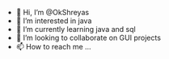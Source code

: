 - 👋 Hi, I’m @OkShreyas
- 👀 I’m interested in java
- 🌱 I’m currently learning java and sql
- 💞️ I’m looking to collaborate on GUI projects
- 📫 How to reach me ...

<!---
OHShreyas/OHShreyas is a ✨ special ✨ repository because its `README.md` (this file) appears on your GitHub profile.
You can click the Preview link to take a look at your changes.
--->

